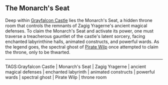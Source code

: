 ## The Monarch's Seat

Deep within [Grayfalcon Castle](Grayfalcon_Castle.md) lies the Monarch's Seat, a hidden throne room that controls the remnants of Zagig Yragerne's ancient magical defenses. To claim the Monarch's Seat and activate its power, one must traverse a treacherous gauntlet of the castle's latent sorcery, facing enchanted labyrinthine halls, animated constructs, and powerful wards. As the legend goes, the spectral ghost of [Pirate Wilp](../People/Pirate_Wilp.md) once attempted to claim the throne, only to be thwarted.


---

TAGS:Grayfalcon Castle | Monarch's Seat | Zagig Yragerne | ancient magical defenses | enchanted labyrinth | animated constructs | powerful wards | spectral ghost | Pirate Wilp | throne room
